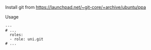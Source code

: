 Install git from https://launchpad.net/~git-core/+archive/ubuntu/ppa

Usage
```
---
# ...
  roles:
  - role: uni.git
# ...
```
